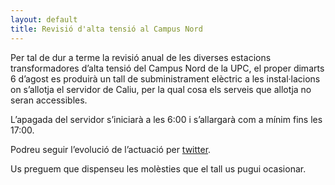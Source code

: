 ```yaml
---
layout: default
title: Revisió d'alta tensió al Campus Nord
---
```


Per tal de dur a terme la revisió anual de les diverses estacions transformadores d’alta tensió
del Campus Nord de la UPC, el proper dimarts 6 d’agost es produirà un tall de subministrament
elèctric a les instal·lacions on s’allotja el servidor de Caliu, per la qual cosa els serveis
que allotja no seran accessibles.

L’apagada del servidor s’iniciarà a les 6:00 i s’allargarà com a mínim fins les 17:00.

Podreu seguir l’evolució de l’actuació per [twitter](https://twitter.com/caliu_cat).

Us preguem que dispenseu les molèsties que el tall us pugui ocasionar.
